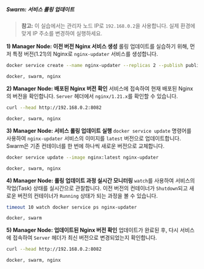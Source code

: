 ##### Swarm: 서비스 롤링 업데이트 #####

> **참고:** 이 실습에서는 관리자 노드 IP로 `192.168.0.2`을 사용합니다. 실제 환경에 맞게 IP 주소를 변경하여 실행하세요.

**1) Manager Node: 이전 버전 Nginx 서비스 생성**
롤링 업데이트를 실습하기 위해, 먼저 특정 버전(1.21)의 Nginx로 `nginx-updater` 서비스를 생성합니다.

```bash
docker service create --name nginx-updater --replicas 2 --publish published=8082,target=80 nginx:1.21
```

```tech
docker, swarm, nginx
```

**2) Manager Node: 배포된 Nginx 버전 확인**
서비스에 접속하여 현재 배포된 Nginx의 버전을 확인합니다. `Server` 헤더에서 `nginx/1.21.x`를 확인할 수 있습니다.

```bash
curl --head http://192.168.0.2:8082
```

```tech
docker, swarm, nginx
```

**3) Manager Node: 서비스 롤링 업데이트 실행**
`docker service update` 명령어를 사용하여 `nginx-updater` 서비스의 이미지를 `latest` 버전으로 업데이트합니다. Swarm은 기존 컨테이너를 한 번에 하나씩 새로운 버전으로 교체합니다.

```bash
docker service update --image nginx:latest nginx-updater
```

```tech
docker, swarm, nginx
```

**4) Manager Node: 롤링 업데이트 과정 실시간 모니터링**
`watch`를 사용하여 서비스의 작업(Task) 상태를 실시간으로 관찰합니다. 이전 버전의 컨테이너가 `Shutdown`되고 새로운 버전의 컨테이너가 `Running` 상태가 되는 과정을 볼 수 있습니다.

```bash
timeout 10 watch docker service ps nginx-updater
```

```tech
docker, swarm
```

**5) Manager Node: 업데이트된 Nginx 버전 확인**
업데이트가 완료된 후, 다시 서비스에 접속하여 `Server` 헤더가 최신 버전으로 변경되었는지 확인합니다.

```bash
curl --head http://192.168.0.2:8082
```

```tech
docker, swarm, nginx
```
